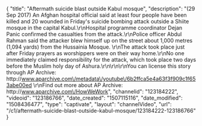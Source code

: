 {
    "title": "Aftermath suicide blast outside Kabul mosque",
    "description": "(29 Sep 2017) An Afghan hospital official said at least four people have been killed and 20 wounded in Friday's suicide bombing attack outside a Shiite mosque in the capital Kabul.\r\nHospital programme coordinator Dejan Panic confirmed the casualties from the attack.\r\nPolice officer Abdul Rahman said the attacker blew himself up on the street about 1,000 metres (1,094 yards) from the Hussainia Mosque. \r\nThe attack took place just after Friday prayers as worshippers were on their way home.\r\nNo one immediately claimed responsibility for the attack, which took place two days before the Muslim holy day of Ashura.\r\n\r\n\r\nYou can license this story through AP Archive: http:\/\/www.aparchive.com\/metadata\/youtube\/6b2ffca5e4a63f3f909c1f653abe00ed \r\nFind out more about AP Archive: http:\/\/www.aparchive.com\/HowWeWork",
    "channelid": "123184222",
    "videoid": "123186766",
    "date_created": "1507115116",
    "date_modified": "1508436477",
    "type": "captivate",
    "layout": "channelVideo",
    "url": "\/c1\/aftermath-suicide-blast-outside-kabul-mosque\/123184222-123186766"
}